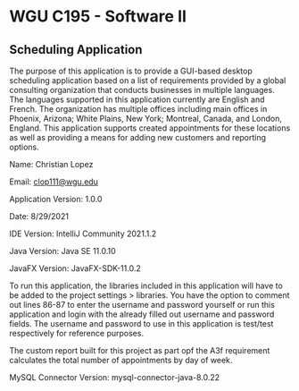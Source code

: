 # WGU C195 - Software II

## Scheduling Application

The purpose of this application is to provide a GUI-based desktop scheduling application based on a list of
requirements provided by a global consulting organization that conducts businesses in multiple
languages. The languages supported in this application currently are English and French. The organization
has multiple offices including main offices in Phoenix, Arizona; White Plains, New York; Montreal, Canada, and 
London, England. This application supports created appointments for these locations as well as providing a means for 
adding new customers and reporting options.

Name: Christian Lopez

Email: clop111@wgu.edu

Application Version: 1.0.0

Date: 8/29/2021

IDE Version: IntelliJ Community 2021.1.2

Java Version: Java SE 11.0.10

JavaFX Version: JavaFX-SDK-11.0.2

To run this application, the libraries included in this application will have to be added to the project
settings > libraries. You have the option to comment out lines 86-87 to enter the username and password 
yourself or run this application and login with the already filled out username and password fields. The
username and password to use in this application is test/test respectively for reference purposes.

The custom report built for this project as part opf the A3f requirement calculates the total number of appointments by day of week.

MySQL Connector Version: mysql-connector-java-8.0.22